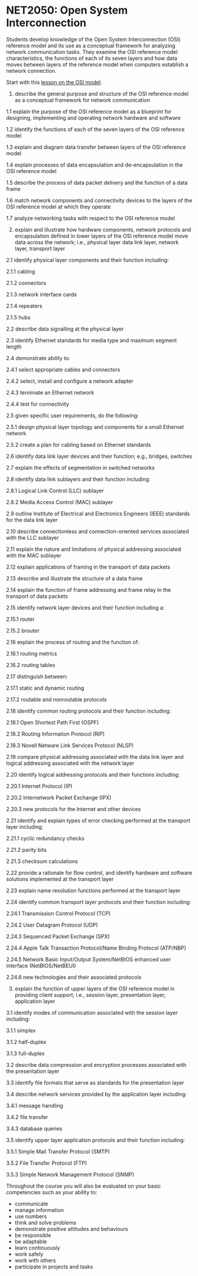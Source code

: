 # NET2050: Open System Interconnection

Students develop knowledge of the Open System Interconnection (OSI) reference model and its use as a conceptual framework for analyzing network communication tasks. They examine the OSI reference model characteristics, the functions of each of its seven layers and how data moves between layers of the reference model when computers establish a network connection. 

Start with this [lesson on the OSI model](https://networklessons.com/cisco/ccna-routing-switching-icnd1-100-105/introduction-to-the-osi-model).

1. describe the general purpose and structure of the OSI reference model as a conceptual framework for network communication

1.1 explain the purpose of the OSI reference model as a blueprint for designing, implementing and operating network hardware and software

1.2 identify the functions of each of the seven layers of the OSI reference model

1.3 explain and diagram data transfer between layers of the OSI reference model

1.4 explain processes of data encapsulation and de-encapsulation in the OSI reference model

1.5 describe the process of data packet delivery and the function of a data frame

1.6 match network components and connectivity devices to the layers of the OSI reference model at which they operate

1.7 analyze networking tasks with respect to the OSI reference model 

2. explain and illustrate how hardware components, network protocols and encapsulation defined in lower layers of the OSI reference model move data across the network; i.e., physical layer data link layer, network layer, transport layer

2.1 identify physical layer components and their function including:

2.1.1 cabling

2.1.2 connectors

2.1.3 network interface cards

2.1.4 repeaters

2.1.5 hubs

2.2 describe data signalling at the physical layer

2.3 identify Ethernet standards for media type and maximum segment length

2.4 demonstrate ability to:

2.4.1 select appropriate cables and connectors

2.4.2 select, install and configure a network adapter

2.4.3 terminate an Ethernet network

2.4.4 test for connectivity

2.5 given specific user requirements, do the following:

2.5.1 design physical layer topology and components for a small Ethernet network

2.5.2 create a plan for cabling based on Ethernet standards

2.6 identify data link layer devices and their function; e.g., bridges, switches

2.7 explain the effects of segmentation in switched networks

2.8 identify data link sublayers and their function including:

2.8.1 Logical Link Control (LLC) sublayer

2.8.2 Media Access Control (MAC) sublayer

2.9 outline Institute of Electrical and Electronics Engineers (IEEE) standards for the data link layer

2.10 describe connectionless and connection-oriented services associated with the LLC sublayer

2.11 explain the nature and limitations of physical addressing associated with the MAC sublayer

2.12 explain applications of framing in the transport of data packets

2.13 describe and illustrate the structure of a data frame

2.14 explain the function of frame addressing and frame relay in the transport of data packets

2.15 identify network layer devices and their function including a:

2.15.1 router

2.15.2 brouter

2.16 explain the process of routing and the function of:

2.16.1 routing metrics

2.16.2 routing tables

2.17 distinguish between:

2.17.1 static and dynamic routing

2.17.2 routable and nonroutable protocols

2.18 identify common routing protocols and their function including:

2.18.1 Open Shortest Path First (OSPF)

2.18.2 Routing Information Protocol (RIP)

2.18.3 Novell Netware Link Services Protocol (NLSP)

2.19 compare physical addressing associated with the data link layer and logical addressing associated with the network layer

2.20 identify logical addressing protocols and their functions including:

2.20.1 Internet Protocol (IP)

2.20.2 Internetwork Packet Exchange (IPX)

2.20.3 new protocols for the Internet and other devices

2.21 identify and explain types of error checking performed at the transport layer including:

2.21.1 cyclic redundancy checks

2.21.2 parity bits

2.21.3 checksum calculations

2.22 provide a rationale for flow control, and identify hardware and software solutions implemented at the transport layer

2.23 explain name resolution functions performed at the transport layer

2.24 identify common transport layer protocols and their function including:

2.24.1 Transmission Control Protocol (TCP)

2.24.2 User Datagram Protocol (UDP)

2.24.3 Sequenced Packet Exchange (SPX)

2.24.4 Apple Talk Transaction Protocol/Name Binding Protocol (ATP/NBP)

2.24.5 Network Basic Input/Output System/NetBIOS enhanced user interface (NetBIOS/NetBEUI)

2.24.6 new technologies and their associated protocols

3. explain the function of upper layers of the OSI reference model in providing client support; i.e., session layer, presentation layer, application layer

3.1 identify modes of communication associated with the session layer including:

3.1.1 simplex

3.1.2 half-duplex

3.1.3 full-duplex

3.2 describe data compression and encryption processes associated with the presentation layer

3.3 identify file formats that serve as standards for the presentation layer

3.4 describe network services provided by the application layer including:

3.4.1 message handling

3.4.2 file transfer

3.4.3 database queries

3.5 identify upper layer application protocols and their function including:

3.5.1 Simple Mail Transfer Protocol (SMTP)

3.5.2 File Transfer Protocol (FTP)

3.5.3 Simple Network Management Protocol (SNMP)

Throughout the course you will also be evaluated on your basic competencies such as your ability to:

* communicate
* manage information
* use numbers
* think and solve problems
* demonstrate positive attitudes and behaviours
* be responsible
* be adaptable
* learn continuously
* work safely
* work with others
* participate in projects and tasks
